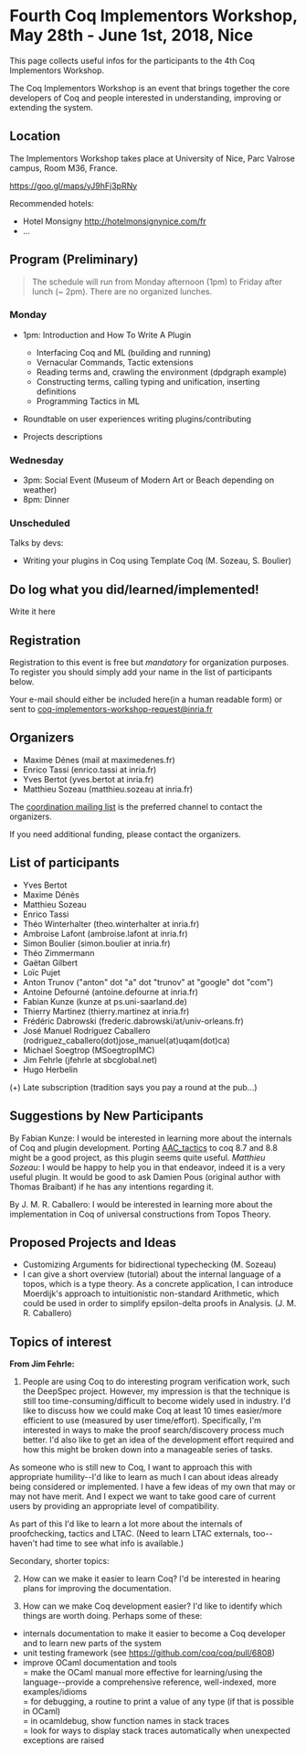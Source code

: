 Fourth Coq Implementors Workshop, May 28th - June 1st, 2018, Nice
============================================================================

This page collects useful infos for the participants to the 4th Coq Implementors Workshop.

The Coq Implementors Workshop is an event that brings together the core developers of Coq and people interested in understanding, improving or extending the system.

Location
--------

The Implementors Workshop takes place at University of Nice, Parc Valrose campus, Room M36, France.

https://goo.gl/maps/yJ9hFj3pRNy

Recommended hotels:
- Hotel Monsigny http://hotelmonsignynice.com/fr
- ...

Program (Preliminary)
---------------------

> The schedule will run from Monday afternoon (1pm) to Friday after lunch (~ 2pm).
> There are no organized lunches.

### Monday

- 1pm: Introduction and How To Write A Plugin
  - Interfacing Coq and ML (building and running)
  - Vernacular Commands, Tactic extensions
  - Reading terms and, crawling the environment (dpdgraph example)
  - Constructing terms, calling typing and unification, inserting definitions
  - Programming Tactics in ML

- Roundtable on user experiences writing plugins/contributing
- Projects descriptions

### Wednesday

- 3pm: Social Event (Museum of Modern Art or Beach depending on weather)
- 8pm: Dinner

### Unscheduled

Talks by devs:

- Writing your plugins in Coq using Template Coq (M. Sozeau, S. Boulier)

Do log what you did/learned/implemented!
---------------------------------------

Write it here

Registration
------------

Registration to this event is free but *mandatory* for organization purposes.  To register you should simply add your name in the list of participants below.

Your e-mail should either be included here(in a human readable form) or sent to coq-implementors-workshop-request@inria.fr

Organizers
----------

-   Maxime Dénes (mail at maximedenes.fr)
-   Enrico Tassi (enrico.tassi at inria.fr)
-   Yves Bertot (yves.bertot at inria.fr)
-   Matthieu Sozeau (matthieu.sozeau at inria.fr)

The [coordination mailing list](https://sympa.inria.fr/sympa/info/coq-implementors-workshop) is the preferred channel to contact the organizers.

If you need additional funding, please contact the organizers.

List of participants
--------------------

-   Yves Bertot
-   Maxime Dénès
-   Matthieu Sozeau
-   Enrico Tassi
-   Théo Winterhalter (theo.winterhalter at inria.fr)
-   Ambroise Lafont (ambroise.lafont at inria.fr)
-   Simon Boulier (simon.boulier at inria.fr)
-   Théo Zimmermann
-   Gaëtan Gilbert
-   Loïc Pujet
-   Anton Trunov ("anton" dot "a" dot "trunov" at "google" dot "com") 
-   Antoine Defourné (antoine.defourne at inria.fr)
-   Fabian Kunze (kunze at ps.uni-saarland.de)
-   Thierry Martinez (thierry.martinez at inria.fr)
-   Frédéric Dabrowski (frederic.dabrowski/at/univ-orleans.fr)
-   José Manuel Rodríguez Caballero (rodriguez_caballero(dot)jose_manuel(at)uqam(dot)ca)
-   Michael Soegtrop (MSoegtropIMC)
-   Jim Fehrle (jfehrle at sbcglobal.net)
-   Hugo Herbelin

<!--- Leave this line alone -->
(+) Late subscription (tradition says you pay a round at the pub...)

Suggestions by New Participants
-------------------------------
By Fabian Kunze: I would be interested in learning more about the internals of Coq and plugin development. Porting [AAC_tactics](https://github.com/coq-contribs/aac-tactics) to coq 8.7 and 8.8 might be a good project, as this plugin seems quite useful. *Matthieu Sozeau*: I would be happy to help you in that endeavor, indeed it is a very useful plugin. It would be good to ask Damien Pous (original author with Thomas Braibant) if he has any intentions regarding it.

By J. M. R. Caballero: I would be interested in learning more about the implementation in Coq of universal constructions from Topos Theory.


Proposed Projects and Ideas
---------------------------

- Customizing Arguments for bidirectional typechecking (M. Sozeau)
- I can give a short overview (tutorial) about the internal language of a topos, which is a type theory. As a concrete application, I can introduce Moerdijk's approach to intuitionistic non-standard Arithmetic, which could be used in order to simplify epsilon-delta proofs in Analysis. (J. M. R. Caballero)


Topics of interest
------------------

**From Jim Fehrle:**
1. People are using Coq to do interesting program verification work, such the DeepSpec project.  However, my impression is that the technique is still too time-consuming/difficult to become widely used in industry.  I'd like to discuss how we could make Coq at least 10 times easier/more efficient to use (measured by user time/effort).  Specifically, I'm interested in ways to make the proof search/discovery process much better.  I'd also like to get an idea of the development effort required and how this might be broken down into a manageable series of tasks.

As someone who is still new to Coq, I want to approach this with appropriate humility--I'd like to learn as much I can about ideas already being considered or implemented.  I have a few ideas of my own that may or may not have merit.  And I expect we want to take good care of current users by providing an appropriate level of compatibility.

As part of this I'd like to learn a lot more about the internals of proofchecking, tactics and LTAC.  (Need to learn LTAC externals, too--haven't had time to see what info is available.)

Secondary, shorter topics:

2. How can we make it easier to learn Coq?  I'd be interested in hearing plans for improving the documentation.

3. How can we make Coq development easier?  I'd like to identify which things are worth doing.  Perhaps some of these:
- internals documentation to make it easier to become a Coq developer and to learn new parts of the system
- unit testing framework (see https://github.com/coq/coq/pull/6808)
- improve OCaml documentation and tools  
= make the OCaml manual more effective for learning/using the language--provide a comprehensive reference, well-indexed, more examples/idioms  
= for debugging, a routine to print a value of any type (if that is possible in OCaml)  
= in ocamldebug, show function names in stack traces  
= look for ways to display stack traces automatically when unexpected exceptions are raised

